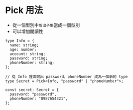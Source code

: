 # Pick 用法

- 從一個型別中`取出子集`當成一個型別
- 可以增加閱讀性

```tsx
type Info = {
  name: string;
  age: number;
  account: string;
  password: string;
  phoneNumber: string;
};

// 從 Info 裡面取出 password，phoneNumber 成為一個新的 type
type Secret = Pick<Info, "password" | "phoneNumber">;

const secret: Secret = {
  password: "password",
  phoneNumber: "0987654321",
};
```
